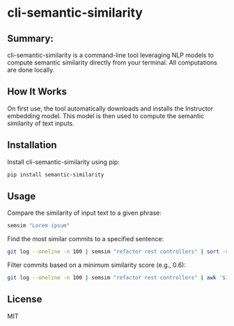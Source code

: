 # cli-semantic-similarity

## Summary:
cli-semantic-similarity is a command-line tool leveraging NLP models to compute semantic similarity directly from your terminal. All computations are done locally.

## How It Works
On first use, the tool automatically downloads and installs the Instructor embedding model. This model is then used to compute the semantic similarity of text inputs.

## Installation
Install cli-semantic-similarity using pip:
```bash
pip install semantic-similarity
```

## Usage
Compare the similarity of input text to a given phrase:

```bash
semsim "Lorem ipsum"
```

Find the most similar commits to a specified sentence:
```bash
git log --oneline -n 100 | semsim "refactor rest controllers" | sort -n -r | head
```

Filter commits based on a minimum similarity score (e.g., 0.6):
```bash
git log --oneline -n 100 | semsim "refactor rest controllers" | awk '$1 >= 0.6'
```

## License

MIT
